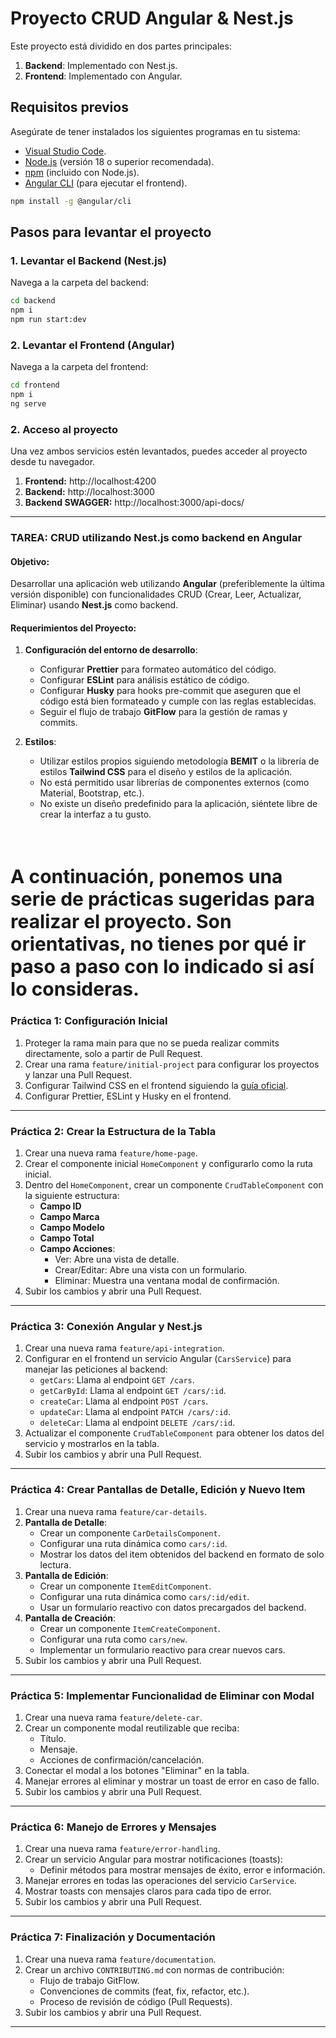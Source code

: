 # Proyecto CRUD Angular & Nest.js

Este proyecto está dividido en dos partes principales:

1. **Backend**: Implementado con Nest.js.
2. **Frontend**: Implementado con Angular.

## Requisitos previos

Asegúrate de tener instalados los siguientes programas en tu sistema:

- [Visual Studio Code](https://code.visualstudio.com/).
- [Node.js](https://nodejs.org) (versión 18 o superior recomendada).
- [npm](https://www.npmjs.com/) (incluido con Node.js).
- [Angular CLI](https://angular.dev/tools/cli) (para ejecutar el frontend).

```bash
npm install -g @angular/cli
```

## Pasos para levantar el proyecto

### 1. Levantar el Backend (Nest.js)

Navega a la carpeta del backend:

```bash
cd backend
npm i
npm run start:dev
```

### 2. Levantar el Frontend (Angular)

Navega a la carpeta del frontend:

```bash
cd frontend
npm i
ng serve
```

### 2. Acceso al proyecto

Una vez ambos servicios estén levantados, puedes acceder al proyecto desde tu navegador.

1. **Frontend:** http://localhost:4200
2. **Backend:** http://localhost:3000
3. **Backend SWAGGER:** http://localhost:3000/api-docs/

---

### TAREA: CRUD utilizando **Nest.js** como backend en Angular

#### Objetivo:

Desarrollar una aplicación web utilizando **Angular** (preferiblemente la última versión disponible) con funcionalidades CRUD (Crear, Leer, Actualizar, Eliminar) usando **Nest.js** como backend.

#### Requerimientos del Proyecto:

1. **Configuración del entorno de desarrollo**:

   - Configurar **Prettier** para formateo automático del código.
   - Configurar **ESLint** para análisis estático de código.
   - Configurar **Husky** para hooks pre-commit que aseguren que el código está bien formateado y cumple con las reglas establecidas.
   - Seguir el flujo de trabajo **GitFlow** para la gestión de ramas y commits.

2. **Estilos**:

   - Utilizar estilos propios siguiendo metodología **BEMIT** o la librería de estilos **Tailwind CSS** para el diseño y estilos de la aplicación.
   - No está permitido usar librerías de componentes externos (como Material, Bootstrap, etc.).
   - No existe un diseño predefinido para la aplicación, siéntete libre de crear la interfaz a tu gusto.

&nbsp;

<h1 style="font-size: 30px;">A continuación, ponemos una serie de prácticas sugeridas para realizar el proyecto. Son orientativas, no tienes por qué ir paso a paso con lo indicado si así lo consideras.</h1>

### **Práctica 1: Configuración Inicial**

1. Proteger la rama main para que no se pueda realizar commits directamente, solo a partir de Pull Request.
2. Crear una rama `feature/initial-project` para configurar los proyectos y lanzar una Pull Request.
3. Configurar Tailwind CSS en el frontend siguiendo la [guía oficial](https://tailwindcss.com/docs/guides/angular).
4. Configurar Prettier, ESLint y Husky en el frontend.

---

### **Práctica 2: Crear la Estructura de la Tabla**

1. Crear una nueva rama `feature/home-page`.
2. Crear el componente inicial `HomeComponent` y configurarlo como la ruta inicial.
3. Dentro del `HomeComponent`, crear un componente `CrudTableComponent` con la siguiente estructura:
   - **Campo ID**
   - **Campo Marca**
   - **Campo Modelo**
   - **Campo Total**
   - **Campo Acciones**:
     - Ver: Abre una vista de detalle.
     - Crear/Editar: Abre una vista con un formulario.
     - Eliminar: Muestra una ventana modal de confirmación.
4. Subir los cambios y abrir una Pull Request.

---

### **Práctica 3: Conexión Angular y Nest.js**

1. Crear una nueva rama `feature/api-integration`.
2. Configurar en el frontend un servicio Angular (`CarsService`) para manejar las peticiones al backend:
   - `getCars`: Llama al endpoint `GET /cars`.
   - `getCarById`: Llama al endpoint `GET /cars/:id`.
   - `createCar`: Llama al endpoint `POST /cars`.
   - `updateCar`: Llama al endpoint `PATCH /cars/:id`.
   - `deleteCar`: Llama al endpoint `DELETE /cars/:id`.
3. Actualizar el componente `CrudTableComponent` para obtener los datos del servicio y mostrarlos en la tabla.
4. Subir los cambios y abrir una Pull Request.

---

### **Práctica 4: Crear Pantallas de Detalle, Edición y Nuevo Item**

1. Crear una nueva rama `feature/car-details`.
2. **Pantalla de Detalle**:
   - Crear un componente `CarDetailsComponent`.
   - Configurar una ruta dinámica como `cars/:id`.
   - Mostrar los datos del item obtenidos del backend en formato de solo lectura.
3. **Pantalla de Edición**:
   - Crear un componente `ItemEditComponent`.
   - Configurar una ruta dinámica como `cars/:id/edit`.
   - Usar un formulario reactivo con datos precargados del backend.
4. **Pantalla de Creación**:
   - Crear un componente `ItemCreateComponent`.
   - Configurar una ruta como `cars/new`.
   - Implementar un formulario reactivo para crear nuevos cars.
5. Subir los cambios y abrir una Pull Request.

---

### **Práctica 5: Implementar Funcionalidad de Eliminar con Modal**

1. Crear una nueva rama `feature/delete-car`.
2. Crear un componente modal reutilizable que reciba:
   - Título.
   - Mensaje.
   - Acciones de confirmación/cancelación.
3. Conectar el modal a los botones "Eliminar" en la tabla.
4. Manejar errores al eliminar y mostrar un toast de error en caso de fallo.
5. Subir los cambios y abrir una Pull Request.

---

### **Práctica 6: Manejo de Errores y Mensajes**

1. Crear una nueva rama `feature/error-handling`.
2. Crear un servicio Angular para mostrar notificaciones (toasts):
   - Definir métodos para mostrar mensajes de éxito, error e información.
3. Manejar errores en todas las operaciones del servicio `CarService`.
4. Mostrar toasts con mensajes claros para cada tipo de error.
5. Subir los cambios y abrir una Pull Request.

---

### **Práctica 7: Finalización y Documentación**

1. Crear una nueva rama `feature/documentation`.
2. Crear un archivo `CONTRIBUTING.md` con normas de contribución:
   - Flujo de trabajo GitFlow.
   - Convenciones de commits (feat, fix, refactor, etc.).
   - Proceso de revisión de código (Pull Requests).
3. Subir los cambios y abrir una Pull Request.

---
